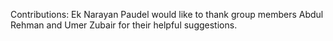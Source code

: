 Contributions:
Ek Narayan Paudel would like to thank group members Abdul Rehman and Umer Zubair for their helpful suggestions.
